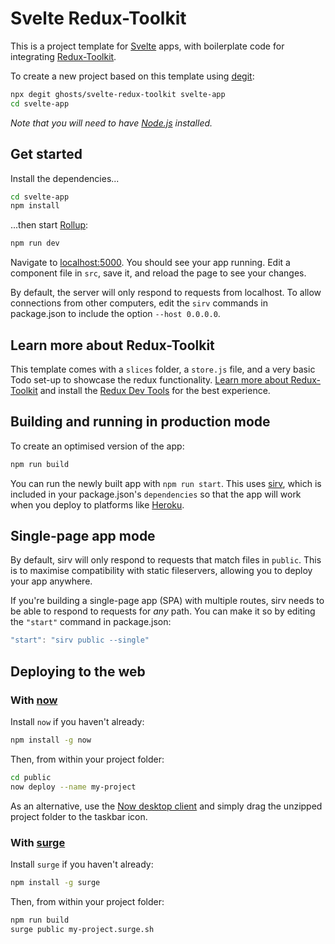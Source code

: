 # Svelte Redux-Toolkit

This is a project template for [Svelte](https://svelte.dev) apps, with boilerplate code for integrating [Redux-Toolkit](https://redux-toolkit.js.org/).

To create a new project based on this template using [degit](https://github.com/Rich-Harris/degit):

```bash
npx degit ghosts/svelte-redux-toolkit svelte-app
cd svelte-app
```

_Note that you will need to have [Node.js](https://nodejs.org) installed._

## Get started

Install the dependencies...

```bash
cd svelte-app
npm install
```

...then start [Rollup](https://rollupjs.org):

```bash
npm run dev
```

Navigate to [localhost:5000](http://localhost:5000). You should see your app running. Edit a component file in `src`, save it, and reload the page to see your changes.

By default, the server will only respond to requests from localhost. To allow connections from other computers, edit the `sirv` commands in package.json to include the option `--host 0.0.0.0`.

## Learn more about Redux-Toolkit

This template comes with a `slices` folder, a `store.js` file, and a very basic Todo set-up to showcase the redux functionality. [Learn more about Redux-Toolkit](https://redux-toolkit.js.org/) and install the [Redux Dev Tools](https://chrome.google.com/webstore/detail/redux-devtools/lmhkpmbekcpmknklioeibfkpmmfibljd?hl=en) for the best experience.

## Building and running in production mode

To create an optimised version of the app:

```bash
npm run build
```

You can run the newly built app with `npm run start`. This uses [sirv](https://github.com/lukeed/sirv), which is included in your package.json's `dependencies` so that the app will work when you deploy to platforms like [Heroku](https://heroku.com).

## Single-page app mode

By default, sirv will only respond to requests that match files in `public`. This is to maximise compatibility with static fileservers, allowing you to deploy your app anywhere.

If you're building a single-page app (SPA) with multiple routes, sirv needs to be able to respond to requests for _any_ path. You can make it so by editing the `"start"` command in package.json:

```js
"start": "sirv public --single"
```

## Deploying to the web

### With [now](https://zeit.co/now)

Install `now` if you haven't already:

```bash
npm install -g now
```

Then, from within your project folder:

```bash
cd public
now deploy --name my-project
```

As an alternative, use the [Now desktop client](https://zeit.co/download) and simply drag the unzipped project folder to the taskbar icon.

### With [surge](https://surge.sh/)

Install `surge` if you haven't already:

```bash
npm install -g surge
```

Then, from within your project folder:

```bash
npm run build
surge public my-project.surge.sh
```
